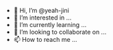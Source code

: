 - 👋 Hi, I’m @yeah-jini
- 👀 I’m interested in ...
- 🌱 I’m currently learning ...
- 💞️ I’m looking to collaborate on ...
- 📫 How to reach me ...

<!---
yeah-jini/yeah-jini is a ✨ special ✨ repository because its `README.md` (this file) appears on your GitHub profile.
You can click the Preview link to take a look at your changes.
--->

